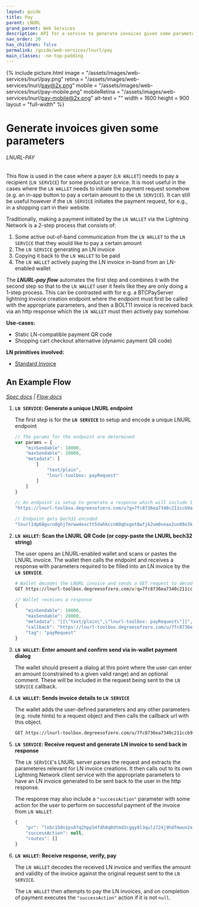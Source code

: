 ```yaml
---
layout: guide
title: Pay
parent: LNURL
grand_parent: Web Services
description: API for a service to generate invoices given some parameters.
nav_order: 20
has_children: false
permalink: /guide/web-services/lnurl/pay
main_classes: -no-top-padding
---
```


{% include picture.html 
   image = "/assets/images/web-services/lnurl/pay.png"
   retina = "/assets/images/web-services/lnurl/pay@2x.png"
   mobile = "/assets/images/web-services/lnurl/pay-mobile.png"
   mobileRetina = "/assets/images/web-services/lnurl/pay-mobile@2x.png"
   alt-text = ""
   width = 1600
   height = 900
   layout = "full-width"
%}

# Generate invoices given some parameters
###### LNURL-PAY

This flow is used in the case where a payer (`LN WALLET`) needs to pay a recipient (`LN SERVICE`) for some product or service. It is most useful in the cases where the `LN WALLET` needs to initiate the payment request somehow (e.g. an in-app button to pay a certain amount to the `LN SERVICE`). It can still be useful however if the `LN SERVICE` initiates the payment request, for e.g., in a shopping cart in their website.

Traditionally, making a payment initiated by the `LN WALLET` via the Lightning Network is a 2-step process that consists of:
1. Some active out-of-band communication from the `LN WALLET` to the `LN SERVICE` that they would like to pay a certain amount
2. The `LN SERVICE` generating an LN invoice
3. Copying it back to the `LN WALLET` to be paid
4. The `LN WALLET` actively paying the LN invoice in-band from an LN-enabled wallet

The ***LNURL-pay flow*** automates the first step and combines it with the second step so that to the `LN WALLET` user it feels like they are only doing a 1-step process. This can be contrasted with for e.g. a BTCPayServer lightning invoice creation endpoint where the endpoint must first be called with the appropriate parameters, and then a BOLT11 invoice is received back via an http response which the `LN WALLET` must then actively pay somehow.

<!--
TODO:
> _**[Illustrate user flow differences here with an animation maybe]**_
> _For a static payment:_
> - _Visit an endpoint first; scan a LN Invoice after, **vs.**_
> - _Simply scan a LNURL QR code_
-->

**Use-cases:**
- Static LN-compatible payment QR code
- Shopping cart checkout alternative (dynamic payment QR code)

**LN primitives involved:**
- [Standard Invoice](/guide/invoices)

## An Example Flow
_[Spec docs](https://github.com/fiatjaf/lnurl-rfc/blob/master/lnurl-pay.md) | [Flow docs](https://xn--57h.bigsun.xyz/lnurl-pay-flow.txt)_

1. **``LN SERVICE``: Generate a unique LNURL endpoint**

    The first step is for the **`LN SERVICE`** to setup and encode a unique LNURL endpoint

    ```js
    // The params for the endpoint are determined
    var params = {
        "minSendable": 10000,
        "maxSendable": 20000,
        "metadata": [
            [
                "text/plain",
                "lnurl-toolbox: payRequest"
            ]
        ]
    }

    // An endpoint is setup to generate a response which will include the 'params'
    "https://lnurl-toolbox.degreesofzero.com/u?q=7fc8736ea7340c211ccb9a7bc0a6c5280456ac319ae4c2afc09b24d37bdd489b"

    // Endpoint gets bech32 encoded
    "lnurl1dp68gurn8ghj7mrww4exctt5dahkccn00qhxget8wfjk2um0veax2un09e3k7mf0w5lhz0fhve3nsdenxejkzdenxscxxv33x93kxc3evymkycesvymxxdfj8qcrgdfkv93nxvfev9jngcejv9nxxvpevgergepnxa3xgep58qukyakqmda"
    ```

1. **`LN WALLET`: Scan the LNURL QR Code (or copy-paste the LNURL bech32 string)**

    The user opens an LNURL-enabled wallet and scans or pastes the LNURL invoice. The wallet then calls the endpoint and receives a response with parameters required to be filled into an LN invoice by the **`LN SERVICE`**.

    ```sh
    # Wallet decodes the LNURL invoice and sends a GET request to decoded url
    GET https://lnurl-toolbox.degreesofzero.com/u?q=7fc8736ea7340c211ccb9a7bc0a6c5280456ac319ae4c2afc09b24d37bdd489b
    ```

    ```js
    // Wallet receives a response
    {
        "minSendable": 10000,
        "maxSendable": 20000,
        "metadata": "[[\"text/plain\",\"lnurl-toolbox: payRequest\"]]",
        "callback": "https://lnurl-toolbox.degreesofzero.com/u/7fc8736ea7340c211ccb9a7bc0a6c5280456ac319ae4c2afc09b24d37bdd489b",
        "tag": "payRequest"
    }
    ```

1. **`LN WALLET`: Enter amount and confirm send via in-wallet payment dialog**

    The wallet should present a dialog at this point where the user can enter an amount (constrained to a given valid range) and an optional comment. These will be included in the request being sent to the ``LN SERVICE`` callback.

1. **`LN WALLET`: Sends invoice details to `LN SERVICE`**

    The wallet adds the user-defined parameters and any other parameters (e.g. route hints) to a request object and then calls the callback url with this object.

    ```sh
    GET https://lnurl-toolbox.degreesofzero.com/u/7fc8736ea7340c211ccb9a7bc0a6c5280456ac319ae4c2afc09b24d37bdd489b?amount=15000

    ```

1. **`LN SERVICE`: Receive request and generate LN invoice to send back in response**

    The `LN SERVICE`'s LNURL server parses the request and extracts the parameteres relevant for LN invoice creations. It then calls out to its own Lightning Network client service with the appropriate parameters to have an LN invoice generated to be sent back to the user in the http response.

    The response may also include a `"successAction"` parameter with some action for the user to perform on successful payment of the invoice from `LN WALLET`.

    ```js
    {
        "pr": "lnbc150n1ps87q2hpp54fdh8q8dtmd3cgqy8l3qulz724j9hdfmwun2x8jcswlyh52wguqshp576uhqd5rgq8y66zrllqtpr8nsj8ee34nz32yn5f6vem4xxfawhtsxqrrsscqpf9z4gk9luxpy55nkxnsank57h6yy7gev9kzfua7qm37lxxfqggs8sj2dv09w3df2786xyz6jjar0kss38x7yayq73wwfujkym297669gps04eg0",
        "successAction": null,
        "routes": []
    }
    ```

1. **`LN WALLET`: Receive response, verify, pay**

    The `LN WALLET` decodes the received LN invoice and verifies the amount and validity of the invoice against the original request sent to the `LN SERVICE`.

    The `LN WALLET` then attempts to pay the LN invoices, and on completion of payment executes the `"successAction"` action if it is not `null`.
